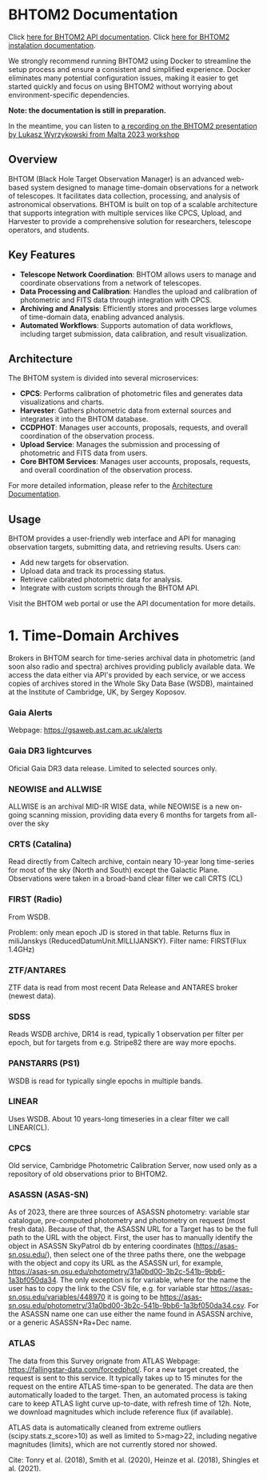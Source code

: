 # BHTOM2 Documentation

Click [here for BHTOM2 API documentation](Documentation/DocumentationAPI.md).
Click [here for BHTOM2 instalation documentation](Documentation/local_installation_docker.md).

We strongly recommend running BHTOM2 using Docker to streamline the setup process and ensure a consistent and simplified experience. Docker eliminates many potential configuration issues, making it easier to get started quickly and focus on using BHTOM2 without worrying about environment-specific dependencies.

**Note: the documentation is still in preparation.**

In the meantime, you can listen to [a recording on the BHTOM2 presentation by Lukasz Wyrzykowski from Malta 2023 workshop](https://www.youtube.com/watch?v=jzlkFjEZVz0)


## Overview

BHTOM (Black Hole Target Observation Manager) is an advanced web-based system designed to manage time-domain observations for a network of telescopes. It facilitates data collection, processing, and analysis of astronomical observations. BHTOM is built on top of a scalable architecture that supports integration with multiple services like CPCS, Upload, and Harvester to provide a comprehensive solution for researchers, telescope operators, and students.

## Key Features

- **Telescope Network Coordination**: BHTOM allows users to manage and coordinate observations from a network of telescopes.
- **Data Processing and Calibration**: Handles the upload and calibration of photometric and FITS data through integration with CPCS.
- **Archiving and Analysis**: Efficiently stores and processes large volumes of time-domain data, enabling advanced analysis.
- **Automated Workflows**: Supports automation of data workflows, including target submission, data calibration, and result visualization.

## Architecture

The BHTOM system is divided into several microservices:

- **CPCS**: Performs calibration of photometric files and generates data visualizations and charts.
- **Harvester**: Gathers photometric data from external sources and integrates it into the BHTOM database.
- **CCDPHOT**: Manages user accounts, proposals, requests, and overall coordination of the observation process.
- **Upload Service**: Manages the submission and processing of photometric and FITS data from users.
- **Core BHTOM Services**: Manages user accounts, proposals, requests, and overall coordination of the observation process.

For more detailed information, please refer to the [Architecture Documentation](./architecture/architecture.md).


## Usage

BHTOM provides a user-friendly web interface and API for managing observation targets, submitting data, and retrieving results. Users can:

- Add new targets for observation.
- Upload data and track its processing status.
- Retrieve calibrated photometric data for analysis.
- Integrate with custom scripts through the BHTOM API.

Visit the BHTOM web portal or use the API documentation for more details.


# 1. Time-Domain Archives

Brokers in BHTOM search for time-series archival data in photometric (and soon also radio and spectra) archives providing publicly available data. We access the data either via API's provided by each service, or we access copies of archives stored in the Whole Sky Data Base (WSDB), maintained at the Institute of Cambridge, UK, by Sergey Koposov.

### Gaia Alerts
Webpage: https://gsaweb.ast.cam.ac.uk/alerts

### Gaia DR3 lightcurves
Oficial Gaia DR3 data release. Limited to selected sources only.

### NEOWISE and ALLWISE
ALLWISE is an archival MID-IR WISE data, while NEOWISE is a new on-going scanning mission, providing data every 6 months for targets from all-over the sky

### CRTS (Catalina)
Read directly from Caltech archive, contain neary 10-year long time-series for most of the sky (North and South) except the Galactic Plane. Observations were taken in a broad-band clear filter we call CRTS (CL)

### FIRST (Radio)
From WSDB.

Problem: only mean epoch JD is stored in that table. 
Returns flux in miliJanskys (ReducedDatumUnit.MILLIJANSKY).
Filter name: FIRST(Flux 1.4GHz)

### ZTF/ANTARES

ZTF data is read from most recent Data Release and ANTARES broker (newest data). 

### SDSS 
Reads WSDB archive, DR14 is read,  typically 1 observation per filter per epoch, but for targets from e.g. Stripe82 there are way more epochs. 

### PANSTARRS (PS1)

WSDB is read for typically single epochs in multiple bands.

### LINEAR

Uses WSDB. About 10 years-long timeseries in a clear filter we call LINEAR(CL).



### CPCS
Old service, Cambridge Photometric Calibration Server, now used only as a repository of old observations prior to BHTOM2. 

### ASASSN (ASAS-SN)
As of 2023, there are three sources of ASASSN photometry: variable star catalogue, pre-computed photometry and photometry on request (most fresh data). Because of that, the ASASSN URL for a Target has to be the full path to the URL with the object. First, the user has to manually identify the object in ASASSN SkyPatrol db by entering coordinates (https://asas-sn.osu.edu/), then select one of the three paths there, one the webpage with the object and copy its URL as the ASASSN url, for example, https://asas-sn.osu.edu/photometry/31a0bd00-3b2c-541b-9bb6-1a3bf050da34. The only exception is for variable, where for the name the user has to copy the link to the CSV file, e.g. 
for variable star https://asas-sn.osu.edu/variables/448970 it is going to be https://asas-sn.osu.edu/photometry/31a0bd00-3b2c-541b-9bb6-1a3bf050da34.csv.
For the ASASSN name one can use either the name found in ASASSN archive, or a generic ASASSN+Ra+Dec name.

### ATLAS
The data from this Survey orignate from ATLAS Webpage: https://fallingstar-data.com/forcedphot/.
For a new target created, the request is sent to this service. It typically takes up to 15 minutes for the request on the entire ATLAS time-span to be generated. The data are then automatically loaded to the target. Then, an automated process is taking care to keep ATLAS light curve up-to-date, with refresh time of 12h. Note, we download magnitudes which include reference flux (if available).


ATLAS data is automatically cleaned from extreme outliers (scipy.stats.z_score>10) as well as limited to 5>mag>22, including negative magnitudes (limits), which are not currently stored nor showed.

Cite: Tonry et al. (2018), Smith et al. (2020), Heinze et al. (2018), Shingles et al. (2021).



